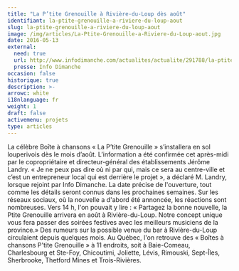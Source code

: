 ```yaml
---
title: "La P’tite Grenouille à Rivière-du-Loup dès août"
identifiant: la-ptite-grenouille-a-riviere-du-loup-aout
slug: la-ptite-grenouille-a-riviere-du-loup-aout
image: /img/articles/La-Ptite-Grenouille-a-Riviere-du-Loup-aout.jpg
date: 2016-05-13
external:
  need: true
  url: http://www.infodimanche.com/actualites/actualite/291788/la-ptite-grenouille-a-riviere-du-loup-des-aout
  presse: Info Dimanche
occasion: false
historique: true
description: >-
arrowc: white
i18nlanguage: fr
weight: 1
draft: false
activemenu: projets
type: articles
---
```

La célèbre Boîte à chansons « La P’tite Grenouille » s’installera en sol louperivois dès le mois d’août. L’information a été confirmée cet après-midi par le copropriétaire et directeur-général des établissements Jérôme Landry. « Je ne peux pas dire où ni par qui, mais ce sera au centre-ville et c’est un entrepreneur local qui est derrière le projet », a déclaré M. Landry, lorsque rejoint par Info Dimanche. La date précise de l'ouverture, tout comme les détails seront connus dans les prochaines semaines.  Sur les réseaux sociaux, où la nouvelle a d'abord été annoncée, les réactions sont nombreuses. Vers 14 h, l'on pouvait y lire : « Partagez la bonne nouvelle, la Ptite Grenouille arrivera en août à Rivière-du-Loup. Notre concept unique vous fera passer des soirées festives avec les meilleurs musiciens de la province.»  Des rumeurs sur la possible venue du bar à Rivière-du-Loup circulaient depuis quelques mois. Au Québec, l'on retrouve des « Boîtes à chansons P'tite Grenouille » à 11 endroits, soit à Baie-Comeau, Charlesbourg et Ste-Foy, Chicoutimi, Joliette, Lévis, Rimouski, Sept-Îles, Sherbrooke, Thetford Mines et Trois-Rivières. 


